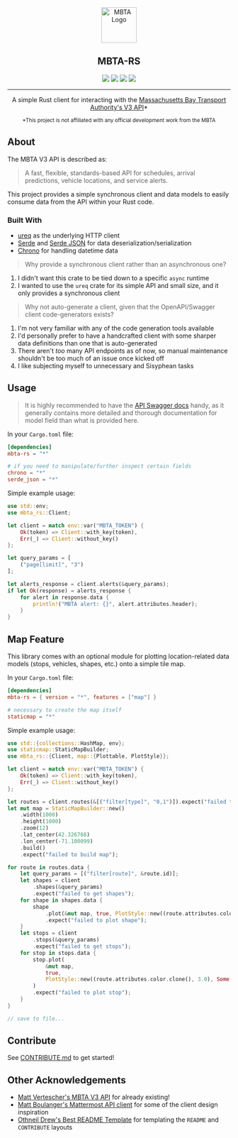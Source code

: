 <!-- HEADER -->
<div align="center">
<image src="https://raw.githubusercontent.com/bobertoyin/bobertoyin/main/mbta-rs-logo.png" alt="MBTA Logo" width="80" height="80">
<h2><b>MBTA-RS</b></h2>
<image src="https://img.shields.io/crates/v/mbta-rs?style=flat-square">
<image src ="https://img.shields.io/crates/l/mbta-rs?style=flat-square">
<image src="https://img.shields.io/docsrs/mbta-rs?style=flat-square">
<image src="https://img.shields.io/github/workflow/status/bobertoyin/mbta-rs/CI?style=flat-square">
<hr>
<p>A simple Rust client for interacting with the <a href="https://www.mbta.com/developers/v3-api">Massachusetts Bay Transport Authority's V3 API</a>*</p>
<small>*This project is not affiliated with any official development work from the MBTA</small>
</div>

<!-- ABOUT THE PROJECT -->
## About

The MBTA V3 API is described as: 

> A fast, flexible, standards-based API for schedules, arrival predictions, vehicle locations, and service alerts.

This project provides a simple synchronous client and data models to easily consume data from the API within your Rust code.

### Built With

- [ureq](https://crates.io/crates/ureq) as the underlying HTTP client
- [Serde](https://crates.io/crates/serde) and [Serde JSON](https://crates.io/crates/serde_json) for data deserialization/serialization
- [Chrono](https://crates.io/crates/chrono) for handling datetime data

> Why provide a synchronous client rather than an asynchronous one?

1. I didn't want this crate to be tied down to a specific `async` runtime
2. I wanted to use the `ureq` crate for its simple API and small size, and it only provides a synchronous client

> Why not auto-generate a client, given that the OpenAPI/Swagger client code-generators exists?

1. I'm not very familiar with any of the code generation tools available
2. I'd personally prefer to have a handcrafted client with some sharper data definitions than one that is auto-generated
3. There aren't *too* many API endpoints as of now, so manual maintenance shouldn't be too much of an issue once kicked off
4. I like subjecting myself to unnecessary and Sisyphean tasks

<!-- USAGE -->
## Usage

> It is highly recommended to have the [API Swagger docs](https://api-v3.mbta.com/docs/swagger/index.html) handy, as it generally contains more detailed and thorough documentation for model field than what is provided here.

In your `Cargo.toml` file:
```toml
[dependencies]
mbta-rs = "*"

# if you need to manipulate/further inspect certain fields
chrono = "*"
serde_json = "*"
```

Simple example usage:
```rust
use std::env;
use mbta_rs::Client;

let client = match env::var("MBTA_TOKEN") {
    Ok(token) => Client::with_key(token),
    Err(_) => Client::without_key()
};

let query_params = [
    ("page[limit]", "3")
];

let alerts_response = client.alerts(&query_params);
if let Ok(response) = alerts_response {
    for alert in response.data {
        println!("MBTA alert: {}", alert.attributes.header);
    }
}
```

## Map Feature

This library comes with an optional module for plotting location-related data models (stops, vehicles, shapes, etc.) onto a simple tile map.

In your `Cargo.toml` file:
```toml
[dependencies]
mbta-rs = { version = "*", features = ["map"] }

# necessary to create the map itself
staticmap = "*"
```

Simple example usage:
```rust
use std::{collections::HashMap, env};
use staticmap::StaticMapBuilder;
use mbta_rs::{Client, map::{Plottable, PlotStyle}};

let client = match env::var("MBTA_TOKEN") {
    Ok(token) => Client::with_key(token),
    Err(_) => Client::without_key()
};

let routes = client.routes(&[("filter[type]", "0,1")]).expect("failed to get routes");
let mut map = StaticMapBuilder::new()
    .width(1000)
    .height(1000)
    .zoom(12)
    .lat_center(42.326768)
    .lon_center(-71.100099)
    .build()
    .expect("failed to build map");

for route in routes.data {
    let query_params = [("filter[route]", &route.id)];
    let shapes = client
        .shapes(&query_params)
        .expect("failed to get shapes");
    for shape in shapes.data {
        shape
            .plot(&mut map, true, PlotStyle::new((route.attributes.color.clone(), 3.0), Some(("#FFFFFF".into(), 1.0))))
            .expect("failed to plot shape");
    }
    let stops = client
        .stops(&query_params)
        .expect("failed to get stops");
    for stop in stops.data {
        stop.plot(
            &mut map,
            true,
            PlotStyle::new((route.attributes.color.clone(), 3.0), Some(("#FFFFFF".into(), 1.0))),
        )
        .expect("failed to plot stop");
    }
}

// save to file...
```

<!-- CONTRIBUTE -->
## Contribute

See [CONTRIBUTE.md](https://github.com/bobertoyin/mbta-rs/blob/main/CONTRIBUTE.md) to get started!

<!-- OTHER ACKNOWLEDGEMENTS -->
## Other Acknowledgements

- [Matt Vertescher's MBTA V3 API](https://github.com/mvertescher/mbta-v3-swagger-api-client-rs) for already existing! 
- [Matt Boulanger's Mattermost API client](https://crates.io/crates/mattermost_api) for some of the client design inspiration
- [Othneil Drew's Best README Template](https://github.com/othneildrew/Best-README-Template) for templating the `README` and `CONTRIBUTE` layouts
